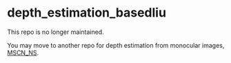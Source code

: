 # depth_estimation_basedliu
This repo is no longer maintained.

You may move to another repo for depth estimation from monocular images, [MSCN_NS](https://github.com/xiaofeng94/MSCNNS-for-monocular-depth-estimation).
